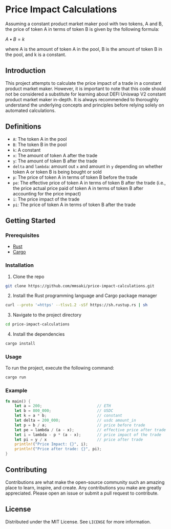 # Price Impact Calculations

Assuming a constant product market maker pool with two tokens, A and B, the price of token A in terms of token B is given by the following formula:

$A • B = k$

where A is the amount of token A in the pool, B is the amount of token B in the pool, and k is a constant.

## Introduction

This project attempts to calculate the price impact of a trade in a constant product market maker. However, it is important to note that this code should not be considered a substitute for learning about DEFI Uniswap V2 constant product market maker in-depth. It is always recommended to thoroughly understand the underlying concepts and principles before relying solely on automated calculations.

## Definitions

- `A`: The token A in the pool
- `B`: The token B in the pool
- `k`: A constant
- `x`: The amount of token A after the trade
- `y`: The amount of token B after the trade
- `delta` and `lambda`: amount out `x` and amount in `y` depending on whether token A or token B is being bought or sold
- `p`: The price of token A in terms of token B before the trade
- `pe`: The effective price of token A in terms of token B after the trade (i.e., the price actual price paid of token A in terms of token B after accounting for the price impact)
- `i`: The price impact of the trade
- `pi`: The price of token A in terms of token B after the trade

## Getting Started

### Prerequisites

- [Rust](https://www.rust-lang.org/learn/get-started)
- [Cargo](https://doc.rust-lang.org/cargo/getting-started/installation.html)

### Installation

1. Clone the repo

```sh
git clone https://github.com/mmsaki/price-impact-calculations.git
```

2. Install the Rust programming language and Cargo package manager

```sh
curl --proto '=https' --tlsv1.2 -sSf https://sh.rustup.rs | sh
```

3. Navigate to the project directory

```sh
cd price-impact-calculations
```

4. Install the dependencies

```sh
cargo install
```

### Usage

To run the project, execute the following command:

```rust
cargo run
```

### Example

```rust
fn main() {
    let a = 200;                        // ETH
    let b = 800_000;                    // USDC
    let k = a * b;                      // constant
    let delta = 200_000;                // usdc amount_in
    let p = b / a;                      // price before trade
    let pe = lambda / (a - x);          // effective price after trade
    let i = lambda - p * (a - x);       // price impact of the trade
    let pi = y / x                      // price after trade
    println!("Price Impact: {}", i);
    println!("Price after trade: {}", pi);
}
```

## Contributing

Contributions are what make the open-source community such an amazing place to learn, inspire, and create. Any contributions you make are greatly appreciated. Please open an issue or submit a pull request to contribute.

## License

Distributed under the MIT License. See `LICENSE` for more information.
